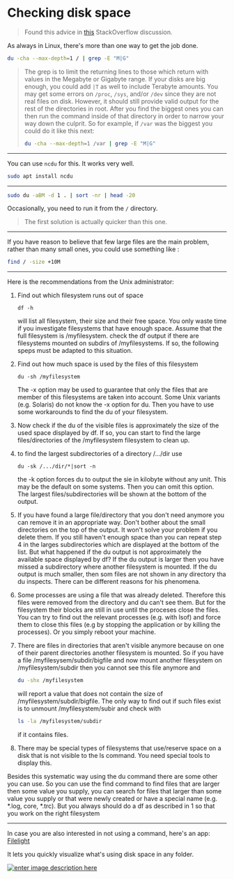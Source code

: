 # Checking disk space

> Found this advice in [this](https://askubuntu.com/questions/911865/no-more-disk-space-how-can-i-find-what-is-taking-up-the-space) StackOverflow discussion.

As always in Linux, there's more than one way to get the job done.

```bash
du -cha --max-depth=1 / | grep -E "M|G"
```

> The grep is to limit the returning lines to those which return with values in the Megabyte or Gigabyte range. If your disks are big enough, you could add `|T` as well to include Terabyte amounts. You may get some errors on `/proc`, `/sys`, and/or `/dev` since they are not real files on disk. However, it should still provide valid output for the rest of the directories in root. After you find the biggest ones you can then run the command inside of that directory in order to narrow your way down the culprit. So for example, if `/var` was the biggest you could do it like this next:
>
> ```bash
> du -cha --max-depth=1 /var | grep -E "M|G"
> ```

---

You can use `ncdu` for this. It works very well.

```bash
sudo apt install ncdu
```

---

```bash
sudo du -aBM -d 1 . | sort -nr | head -20
```

Occasionally, you need to run it from the `/` directory.

> The first solution is actually quicker than this one.

---

If you have reason to believe that few large files are the main problem, rather than many small ones, you could use something like :

```bash
find / -size +10M
```

---

Here is the recommendations from the Unix administrator:

1. Find out which filesystem runs out of space

   ```
   df -h
   ```

   will list all filesystem, their size and their free space. You only waste time if you investigate filesystems that have enough space. Assume that the full filesystem is /myfilesystem. check the df output if there are filesystems mounted on subdirs of /myfilesystems. If so, the following speps must be adapted to this situation.

2. Find out how much space is used by the files of this filesystem

   ```
   du -sh /myfilesystem
   ```

   The -x option may be used to guarantee that only the files that are member of this filesystems are taken into account. Some Unix variants (e.g. Solaris) do not know the -x option for du. Then you have to use some workarounds to find the du of your filesystem.

3. Now check if the du of the visible files is approximately the size of the used space displayed by df. If so, you can start to find the large files/directories of the /myfilesystem filesystem to clean up.

4. to find the largest subdirectories of a directory /.../dir use

   ```
   du -sk /.../dir/*|sort -n
   ```

   the -k option forces du to output the sie in kilobyte without any unit. This may be the default on some systems. Then you can omit this option. The largest files/subdirectories will be shown at the bottom of the output.

5. If you have found a large file/directory that you don't need anymore you can remove it in an appropriate way. Don't bother about the small directories on the top of the output. It won't solve your problem if you delete them. If you still haven't enough space than you can repeat step 4 in the larges subdirectories which are displayed at the bottom of the list.
   But what happened if the du output is not approximately the available space displayed by df?
   If the du output is larger then you have missed a subdirectory where another filesystem is mounted. If the du output is much smaller, then som files are not shown in any directory tha du inspects. There can be different reasons for his phenomena.

6. Some processes are using a file that was already deleted. Therefore this files were removed from the directory and du can't see them. But for the filesystem their blocks are still in use until the proceses close the files. You can try to find out the relevant processes (e.g. with lsof) and force them to close this files (e.g by stopping the application or by killing the processes). Or you simply reboot your machine.

7. There are files in directories that aren't visible anymore because on one of their parent directories another filesystem is mounted. So if you have a file /myfilesysem/subdir/bigfile and now mount another filesystem on /myfilesystem/subdir then you cannot see this file anymore and

   ```bash
   du -shx /myfilesystem 
   ```

   will report a value that does not contain the size of /myfilesystem/subdir/bigfile. The only way to find out if such files exist is to unmount /myfilesystem/subir and check with

   ```bash
   ls -la /myfilesystem/subdir
   ```

   if it contains files.

8. There may be special types of filesystems that use/reserve space on a disk that is not visible to the ls command. You need special tools to display this.

Besides this systematic way using the du command there are some other you can use. So you can use the find command to find files that are larger then some value you supply, you can search for files that larger than some value you supply or that were newly created or have a special name (e.g. *.log, core, *.trc). But you always should do a df as described in 1 so that you work on the right filesystem

---

In case you are also interested in not using a command, here's an app: [Filelight](https://apps.ubuntu.com/cat/applications/precise/filelight/)

It lets you quickly visualize what's using disk space in any folder.

[![enter image description here](https://i.stack.imgur.com/wxahf.jpg)](https://i.stack.imgur.com/wxahf.jpg)

